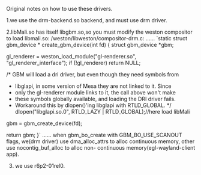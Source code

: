 Original notes on how to use these drivers. 

1.we use the drm-backend.so backend, and must use drm driver.

2.libMali.so has itself libgbm.so,so you must modify the weston compositor to load libmali.so:
  /weston/libweston/compositor-drm.c:
......
`static struct gbm_device *
create_gbm_device(int fd)
{
struct gbm_device *gbm;

gl_renderer = weston_load_module("gl-renderer.so",
 "gl_renderer_interface");
if (!gl_renderer)
return NULL;

/* GBM will load a dri driver, but even though they need symbols from
 * libglapi, in some version of Mesa they are not linked to it. Since
 * only the gl-renderer module links to it, the call above won't make
 * these symbols globally available, and loading the DRI driver fails.
 * Workaround this by dlopen()'ing libglapi with RTLD_GLOBAL. */
dlopen("libglapi.so.0", RTLD_LAZY | RTLD_GLOBAL);//here load libMali

gbm = gbm_create_device(fd);

return gbm;
}`
......
when gbm_bo_create with GBM_BO_USE_SCANOUT flags, we(drm driver) use dma_alloc_attrs to alloc continuous memory,  other use nocontig_buf_alloc to alloc non- continuous memory(egl-wayland-client app).

3. we use r6p2-01rel0.
